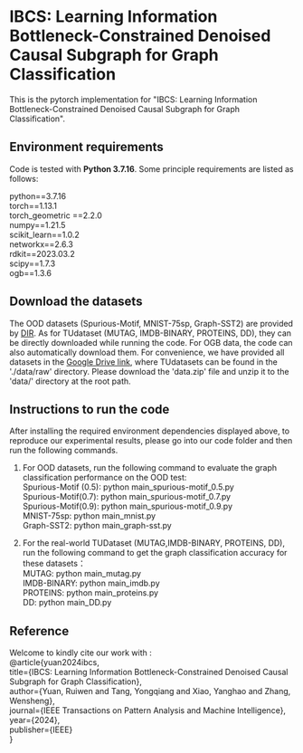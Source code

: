 # IBCS: Learning Information Bottleneck-Constrained Denoised Causal Subgraph for Graph Classification

This is the pytorch implementation for "IBCS: Learning Information Bottleneck-Constrained Denoised Causal Subgraph for Graph Classification".

## Environment requirements

Code is tested with **Python 3.7.16**. Some principle requirements are listed as follows:

python==3.7.16  
torch==1.13.1  
torch_geometric ==2.2.0  
numpy==1.21.5  
scikit_learn==1.0.2  
networkx==2.6.3  
rdkit==2023.03.2  
scipy==1.7.3  
ogb==1.3.6  

## Download the datasets
The OOD datasets (Spurious-Motif, MNIST-75sp, Graph-SST2) are provided by [DIR](https://github.com/Wuyxin/DIR-GNN). As for TUdataset (MUTAG, IMDB-BINARY, PROTEINS, DD), they can be directly downloaded while running the code. For OGB data, the code can also automatically download them. For convenience, we have provided all datasets in the [Google Drive link](https://drive.google.com/drive/folders/1Dtfjej8BZVy16bfxMtkh1hjavF9XDbpo), where TUdatasets can be found in the './data/raw' directory. Please download the 'data.zip' file and unzip it to the 'data/' directory at the root path.

## Instructions to run the code

After installing the required environment dependencies displayed above, to reproduce our experimental results, please go into our code folder and then run the following commands. 

1) For OOD datasets, run the following command to evaluate the graph classification performance on the OOD test:  
Spurious-Motif (0.5): python main_spurious-motif_0.5.py  
Spurious-Motif(0.7): python main_spurious-motif_0.7.py  
Spurious-Motif(0.9): python main_spurious-motif_0.9.py  
MNIST-75sp: python main_mnist.py  
Graph-SST2: python main_graph-sst.py  

2) For the real-world TUDataset (MUTAG,IMDB-BINARY, PROTEINS, DD), run the following command to get the graph classification accuracy for these datasets：  
MUTAG: python main_mutag.py  
IMDB-BINARY: python main_imdb.py  
PROTEINS: python main_proteins.py  
DD: python main_DD.py

## Reference
Welcome to kindly cite our work with :  
@article{yuan2024ibcs,  
  title={IBCS: Learning Information Bottleneck-Constrained Denoised Causal Subgraph for Graph Classification},  
  author={Yuan, Ruiwen and Tang, Yongqiang and Xiao, Yanghao and Zhang, Wensheng},  
  journal={IEEE Transactions on Pattern Analysis and Machine Intelligence},  
  year={2024},  
  publisher={IEEE}  
}
